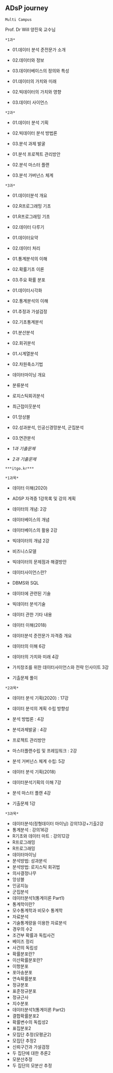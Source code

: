 ## ADsP journey

 

```Multi Campus```

Prof. Dr Will 양진욱 교수님  

 

```1과 
*1과*
```

* 01.데이터 분석 준전문가 소개

* 02.데이터와 정보

* 03.데이터베이스의 정의와 특성

* 01.데이터의 가치와 미래

* 02.빅데이터의 가치와 영향

* 03.데이터 사이언스

    

```2과
*2과*
```

* 01.데이터 분석 기획

* 02.빅데이터 분석 방법론

* 03.분석 과제 발굴

* 01.분석 프로젝트 관리방안

* 02.분석 마스터 플랜

* 03.분석 가버넌스 체계

    

```3과
*3과*
```

* 01.데이터분석 개요

* 02.R프로그래밍 기초

* 01.R프로그래밍 기초

* 02.데이터 다루기

* 01.데이터요약

* 02.데이터 처리

* 01.통계분석의 이해

* 02.확률기초 이론

* 03.주요 확률 분포

* 01.데이터시각화

* 02.통계분석의 이해 

* 01.추정과 가설검정

* 02.기초통계분석

* 01.분산분석 

* 02.회귀분석 

* 01.시계열분석

* 02.차원축소기법

* 데이터마이닝 개요

* 분류분석

* 로지스틱회귀분석

* 최근접이웃분석 

* 01.앙상블

* 02.성과분석, 인공신경망분석, 군집분석

* 03.연관분석

    

  

* *1과 기출문제*

* *2과 기출문제* 

  

  

```***itgo.kr*** ```

```*1과목*
*1과목*
```

- 데이터 이해(2020)

- ADSP 자격증 1강목록 및 강의 계획

- 데이터의 개념: 2강

- 데이터베이스의 개념

- 데이터베이스의 활용 2강 

- 빅데이터의 개념 2강

- 비즈니스모델

- 빅데이터의 문제점과 해결방안

- 데이터사이언스란?

- DBMS와 SQL

- 데이터에 관련된 기술

- 빅데이터 분석기술

- 데이터 관한 기타 내용 

- 데이터 이해(2018)

- 데이터분석  준전문가 자격증 개요

- 데이터의 이해 6강

- 데이터의 가치와 미래 4강

- 가치창조를 위한 데이터사이언스와 전략 인사이트 3강

- 기출문제 풀이 

    

```*2과목*
*2과목*
```

- 데이터 분석 기획(2020) : 17강

- 데이터 분석의 계획 수립 방향성 

- 분석 방법론 : 4강 

- 분석과제발굴 : 4강 

- 프로젝트 관리방안 

- 마스터플랜수립 및 프레임워크 : 2강 

- 분석 거버넌스 체계 수립: 5강 

- 데이터 분석 기획(2018) 

- 데이터분석기획의 이해 7강 

- 분석 마스터 플랜 4강

- 기출문제 1강 

    

```*3과목*
*3과목*
```

- 데이터분석(정형데이터 마이닝) 강의13강+기출2강
- 통계분석 : 강의16강 
- R기초와 데이터 마트 : 강의12강
- R프로그래밍 
- R프로그래밍
- 데이터마이닝
- 분석방법: 성과분석
- 분석방법: 로지스틱 회귀법
- 의사결정나무
- 앙상블
- 인공지능
- 군집분석
- 데이터분석1(통계이론 Part1)
- 통계학이란?
- 모수통계학과 비모수 통계학
- 자료분석
- 기술통계량을 이용한 자료분석
- 경우의 수2
- 조건부 확률과 독립사건
- 베이즈 정리
- 사건의 독립성
- 확률분포란?
- 이산확률분포란?
- 이항분포
- 포아송분포
- 연속확률분포
- 정규분포
- 표준정규분포
- 정규근사
- 지수분포
- 데이터분석1(통계이론 Part2)
- 결합확률분포2
- 확률변수의 독립성2
- 표집분포2
- 모집단 추정(모평균2)
- 모집단 추정2
- 신뢰구간과 가설검정
- 두 집단에 대한 추론2
- 모분산추정
- 두 집단의 모분산 추정